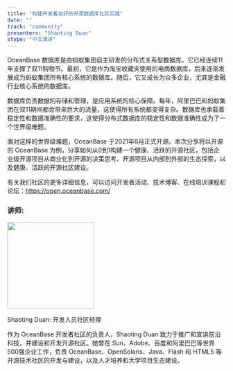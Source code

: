 ```yaml
---
title: "构建开发者友好的开源数据库社区实践"
date: ""
track: "community"
presenters: "Shaoting Duan"
stype: "中文演讲"
---
```


OceanBase 数据库是由蚂蚁集团自主研发的分布式关系型数据库。它已经连续11年支撑了双11购物节。最初，它是作为淘宝收藏夹使用的电商数据库，后来逐渐发展成为蚂蚁集团所有核心系统的数据库。随后，它又成长为众多企业，尤其是金融行业核心系统的数据库。

数据库负责数据的存储和管理，是应用系统的核心保障。每年，阿里巴巴和蚂蚁集团在双11期间都会带来巨大的流量，这使得所有系统都变得复杂。数据库也承载着稳定性和数据准确性的要求，这使得分布式数据库的稳定性和数据准确性成为了一个世界级难题。

面对这样的世界级难题，OceanBase 于2021年6月正式开源。本次分享将以开源的 OceanBase 为例，分享如何从0到1构建一个健康、活跃的开源社区，包括企业级开源项目从商业化到开源的决策思考、开源项目从内部到外部的生态探索，以及健康、活跃的开源社区建设。

有关我们社区的更多详细信息，可以访问开发者活动、技术博客、在线培训课程和论坛：https://open.oceanbase.com/

### 讲师:

<img src="https://sessionize.com/image/ab9e-400o400o1-Dnvu6ddqricK6Mu1ScZ4uf.jpg" width="200" /><br/>

Shaoting Duan: 开发人员社区经理

作为 OceanBase 开发者社区的负责人，Shaoting Duan 致力于推广和宣讲前沿科技，并建设和开发开源社区。她曾在 Sun、Adobe、百度和阿里巴巴等世界500强企业工作，负责 OceanBase、OpenSolaris、Java、Flash 和 HTML5 等开源技术社区的开发与建设，以及人才培养和大学项目生态建设。